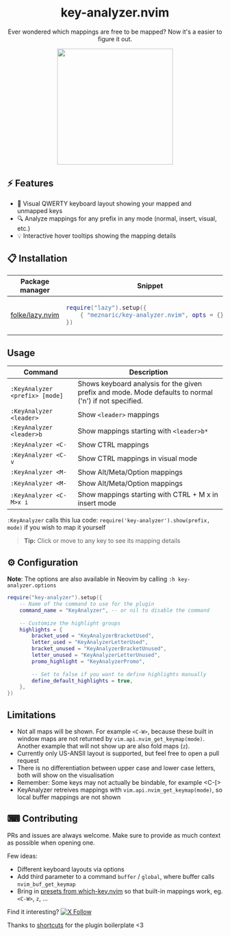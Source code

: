 <p align="center">
  <h1 align="center">key-analyzer.nvim</h2>
</p>

<p align="center">
        Ever wondered which mappings are free to be mapped? Now it's a easier to figure it out.
</p>

<p align="center">
    <img width="270" align="center" src="https://otivdev.ams3.cdn.digitaloceanspaces.com/api-automatic-uploads/prod/SameSize/screenshot_2024_11_03_at_02_06_20_mobile.png" />
</p>

## ⚡️ Features

- 🎹 Visual QWERTY keyboard layout showing your mapped and unmapped keys
- 🔍 Analyze mappings for any prefix in any mode (normal, insert, visual, etc.)
- 💡 Interactive hover tooltips showing the mapping details

## 📋 Installation

<div align="center">
<table>
<thead>
<tr>
<th>Package manager</th>
<th>Snippet</th>
</tr>
</thead>
<tbody>

<tr>
<td>

[folke/lazy.nvim](https://github.com/folke/lazy.nvim)

</td>
<td>

```lua
require("lazy").setup({
    { "meznaric/key-analyzer.nvim", opts = {} },
})
```

</td>
</tr>
</tbody>
</table>
</div>

## Usage

|   Command   |         Description        |
|-------------|----------------------------|
| `:KeyAnalyzer <prefix> [mode]` | Shows keyboard analysis for the given prefix and mode. Mode defaults to normal ('n') if not specified. |
| `:KeyAnalyzer <leader>` | Show `<leader>` mappings |
| `:KeyAnalyzer <leader>b` | Show mappings starting with `<leader>b*` |
| `:KeyAnalyzer <C-` | Show CTRL mappings |
| `:KeyAnalyzer <C- v` | Show CTRL mappings in visual mode |
| `:KeyAnalyzer <M-` | Show Alt/Meta/Option mappings |
| `:KeyAnalyzer <M-` | Show Alt/Meta/Option mappings |
| `:KeyAnalyzer <C-M>x i` | Show mappings starting with CTRL + M x in insert mode |



`:KeyAnalyzer` calls this lua code:
`require('key-analyzer').show(prefix, mode)` if you wish to map it yourself

> **Tip:** Click or move to any key to see its mapping details

## ⚙ Configuration


**Note**: The options are also available in Neovim by calling `:h key-analyzer.options`

```lua
require("key-analyzer").setup({
    -- Name of the command to use for the plugin
    command_name = "KeyAnalyzer", -- or nil to disable the command
    
    -- Customize the highlight groups
    highlights = {
        bracket_used = "KeyAnalyzerBracketUsed",
        letter_used = "KeyAnalyzerLetterUsed", 
        bracket_unused = "KeyAnalyzerBracketUnused",
        letter_unused = "KeyAnalyzerLetterUnused",
        promo_highlight = "KeyAnalyzerPromo",
        
        -- Set to false if you want to define highlights manually
        define_default_highlights = true,
    },
})
```

## Limitations

 - Not all maps will be shown. For example `<C-W>`, because these built in window maps are not returned by `vim.api.nvim_get_keymap(mode)`. Another example that will not show up are also fold maps (`z`).
 - Currently only US-ANSII layout is supported, but feel free to open a pull request
 - There is no differentiation between upper case and lower case letters, both will show on the visualisation
 - Remember: Some keys may not actually be bindable, for example <C-[>
 - KeyAnalyzer retreives mappings with `vim.api.nvim_get_keymap(mode)`, so local buffer mappings are not shown

## ⌨ Contributing

PRs and issues are always welcome. Make sure to provide as much context as possible when opening one.

Few ideas:
 - Different keyboard layouts via options
 - Add third parameter to a command `buffer` / `global`, where buffer calls `nvim_buf_get_keymap`
 - Bring in [presets from which-key.nvim](https://github.com/folke/which-key.nvim/blob/main/lua/which-key/plugins/presets.lua) so that built-in mappings work, eg. `<C-W>`, `z`, ...

 Find it interesting? [![X Follow](https://img.shields.io/twitter/follow/OtivDev)](https://x.com/OtivDev)

Thanks to [shortcuts](https://github.com/shortcuts) for the plugin boilerplate <3

